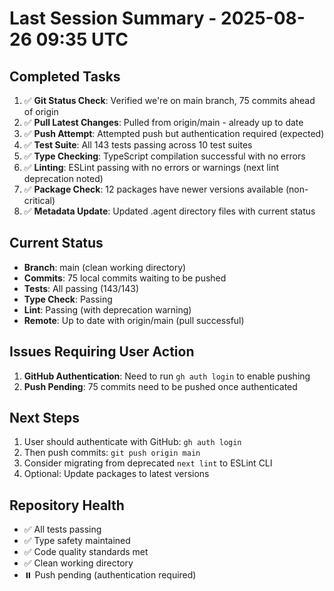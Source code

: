 # Last Session Summary - 2025-08-26 09:35 UTC

## Completed Tasks
1. ✅ **Git Status Check**: Verified we're on main branch, 75 commits ahead of origin
2. ✅ **Pull Latest Changes**: Pulled from origin/main - already up to date
3. ✅ **Push Attempt**: Attempted push but authentication required (expected)
4. ✅ **Test Suite**: All 143 tests passing across 10 test suites
5. ✅ **Type Checking**: TypeScript compilation successful with no errors
6. ✅ **Linting**: ESLint passing with no errors or warnings (next lint deprecation noted)
7. ✅ **Package Check**: 12 packages have newer versions available (non-critical)
8. ✅ **Metadata Update**: Updated .agent directory files with current status

## Current Status
- **Branch**: main (clean working directory)
- **Commits**: 75 local commits waiting to be pushed
- **Tests**: All passing (143/143)
- **Type Check**: Passing
- **Lint**: Passing (with deprecation warning)
- **Remote**: Up to date with origin/main (pull successful)

## Issues Requiring User Action
1. **GitHub Authentication**: Need to run `gh auth login` to enable pushing
2. **Push Pending**: 75 commits need to be pushed once authenticated

## Next Steps
1. User should authenticate with GitHub: `gh auth login`
2. Then push commits: `git push origin main`
3. Consider migrating from deprecated `next lint` to ESLint CLI
4. Optional: Update packages to latest versions

## Repository Health
- ✅ All tests passing
- ✅ Type safety maintained
- ✅ Code quality standards met
- ✅ Clean working directory
- ⏸️ Push pending (authentication required)